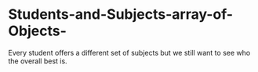 # Students-and-Subjects-array-of-Objects-
Every student offers a different set of subjects but we still want to see who the overall best is.
